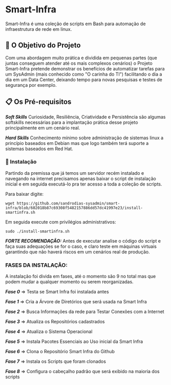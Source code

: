 # Smart-Infra
Smart-Infra é uma coleção de scripts em Bash para automação de infraestrutura de rede em linux.

## 🚀 O Objetivo do Projeto

Com uma abordagem muito prática e dividida em pequenas partes (que juntas conseguem atender até os mais complexos cenários) o Projeto Smart-Infra pretende demonstrar os benefícios de automatizar tarefas para um SysAdmin (mais conhecido como "O carinha do TI") facilitando o dia a dia em um Data Center, deixando tempo para novas pesquisas e testes de segurança por exemplo.

## 📋 Os Pré-requisitos

***Soft Skills***
Curiosidade, Resiliência, Criatividade e Persistência são algumas softskills necessárias para a implantação prática desse projeto principalmente em um cenário real.

***Hard Skills***
Conhecimento mínimo sobre administração de sistemas linux a princípio baseados em Debian mas que logo também terá suporte a sistemas baseados em Red Hat.

### 🔧 Instalação

Partindo da premissa que já temos um servidor recém instalado e navegando na internet precisamos apenas baixar o script de instalação inicial e em seguida executá-lo pra ter acesso a toda a coleção de  scripts.

Para baixar digite:

```
wget https://github.com/sandrodias-sysadmin/smart-infra/blob/602018b87c69308f5482157886dd57dc41997e23/install-smartinfra.sh
```

Em seguida execute com privilégios administrativos:

```
sudo ./install-smartinfra.sh
```

***FORTE RECOMENDAÇÃO:***
Antes de executar analise o código do script e faça suas adequações se for o caso, e claro teste em máquinas virtuais garantindo que não haverá riscos em um cenários real de produção.

### FASES DA INSTALAÇÃO:
A instalação foi divida em fases, até o momento são 9 no total mas que podem mudar a qualquer momento ou serem reorganizadas.

***Fase 0***
=> Testa se Smart Infra foi instalada antes

***Fase 1***
=> Cria a Árvore de Diretórios que será usada na Smart Infra

***Fase 2***
=> Busca Informações da rede para Testar Conexões com a Internet

***Fase 3***
=> Atualiza os Repositórios cadastrados

***Fase 4***
=> Atualiza o Sistema Operacional

***Fase 5***
=> Instala Pacotes Essenciais ao Uso inicial da Smart Infra

***Fase 6***
=> Clona o Repositório Smart Infra do Github

***Fase 7***
=> Instala os Scripts que foram clonados

***Fase 8***
=> Configura o cabeçalho padrão que será exibido na maioria dos scripts

